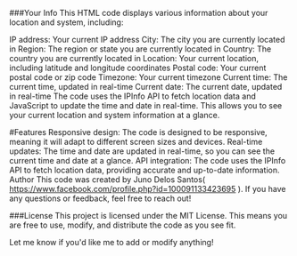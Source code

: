 ###Your Info
This HTML code displays various information about your location and system, including:

IP address: Your current IP address
City: The city you are currently located in
Region: The region or state you are currently located in
Country: The country you are currently located in
Location: Your current location, including latitude and longitude coordinates
Postal code: Your current postal code or zip code
Timezone: Your current timezone
Current time: The current time, updated in real-time
Current date: The current date, updated in real-time
The code uses the IPInfo API to fetch location data and JavaScript to update the time and date in real-time. This allows you to see your current location and system information at a glance.

#Features
Responsive design: The code is designed to be responsive, meaning it will adapt to different screen sizes and devices.
Real-time updates: The time and date are updated in real-time, so you can see the current time and date at a glance.
API integration: The code uses the IPInfo API to fetch location data, providing accurate and up-to-date information.
Author
This code was created by Juno Delos Santos( https://www.facebook.com/profile.php?id=100091133423695 ). If you have any questions or feedback, feel free to reach out!

###License
This project is licensed under the MIT License. This means you are free to use, modify, and distribute the code as you see fit.

Let me know if you'd like me to add or modify anything!
